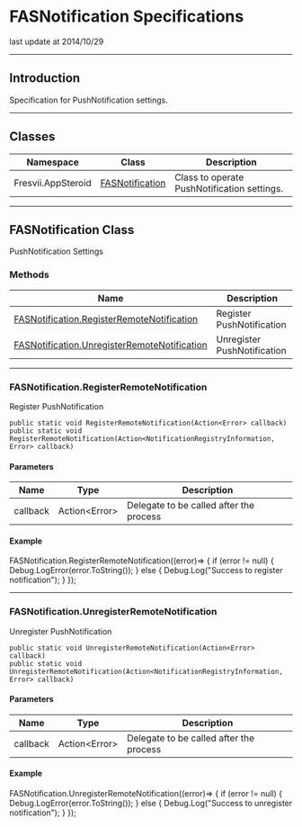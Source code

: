 # FASNotification Specifications

last update at 2014/10/29

----------

## Introduction

Specification for PushNotification settings.

----------

## Classes

|Namespace|Class|Description|
|-------|------|-----|
|Fresvii.AppSteroid|[FASNotification](#FASNotificationClass)|Class to operate PushNotification settings.|

----------

## <a name ="FASNotificationClass">FASNotification Class</a>

PushNotification Settings

### Methods

|Name|Description|
|------|-----|
|[FASNotification.RegisterRemoteNotification](#FASNotification.RegisterRemoteNotification)| Register PushNotification |
|[FASNotification.UnregisterRemoteNotification](#FASNotification.UnregisterRemoteNotification)| Unregister PushNotification |

-----------------
### <a name ="FASNotification.RegisterRemoteNotification">FASNotification.RegisterRemoteNotification</a>
Register PushNotification

    public static void RegisterRemoteNotification(Action<Error> callback)
    public static void RegisterRemoteNotification(Action<NotificationRegistryInformation, Error> callback)

#### Parameters
|Name|Type|Description|
|------|------|-----|
|callback| Action\<Error\> |Delegate to be called after the process|

#### Example

  FASNotification.RegisterRemoteNotification((error)=>
  {
    if (error != null)
    {
      Debug.LogError(error.ToString());
    }
    else
    {
      Debug.Log("Success to register notification");
    }
  });

-----------------
### <a name ="FASNotification.UnregisterRemoteNotification">FASNotification.UnregisterRemoteNotification</a>
Unregister PushNotification

    public static void UnregisterRemoteNotification(Action<Error> callback)
    public static void UnregisterRemoteNotification(Action<NotificationRegistryInformation, Error> callback)

#### Parameters
|Name|Type|Description|
|------|------|-----|
|callback| Action\<Error\> |Delegate to be called after the process|

#### Example

  FASNotification.UnregisterRemoteNotification((error)=>
  {
    if (error != null)
    {
      Debug.LogError(error.ToString());
    }
    else
    {
      Debug.Log("Success to unregister notification");
    }
  });
